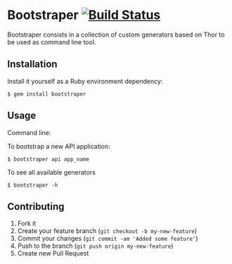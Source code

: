 # Bootstraper [![Build Status](https://secure.travis-ci.org/zertico/bootstraper.png)](http://travis-ci.org/zertico/bootstraper)

Bootstraper consists in a collection of custom generators based on Thor to be used as command line tool.

## Installation

Install it yourself as a Ruby environment dependency:

    $ gem install bootstraper

## Usage

Command line:

To bootstrap a new API application:

    $ bootstraper api app_name

To see all available generators

    $ bootstraper -h

## Contributing

1. Fork it
2. Create your feature branch (`git checkout -b my-new-feature`)
3. Commit your changes (`git commit -am 'Added some feature'`)
4. Push to the branch (`git push origin my-new-feature`)
5. Create new Pull Request

